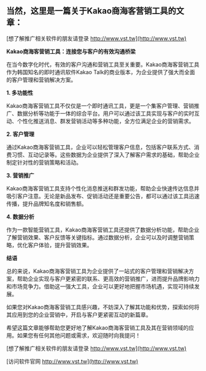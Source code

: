 ## **当然，这里是一篇关于Kakao商海客营销工具的文章：**

[想了解推广相关软件的朋友请登录 http://www.vst.tw](http://www.vst.tw)

**Kakao商海客营销工具：连接您与客户的有效沟通桥梁**

在当今数字化时代，有效的客户沟通和营销工具至关重要。Kakao商海客营销工具作为韩国知名的即时通讯软件Kakao Talk的商业版本，为企业提供了强大而全面的客户管理和营销解决方案。

**1. 多功能性**

Kakao商海客营销工具不仅仅是一个即时通讯工具，更是一个集客户管理、营销推广、数据分析等功能于一体的综合平台。用户可以通过该工具实现与客户的实时互动、个性化推送消息、群发营销活动等多种功能，全方位满足企业的营销需求。

**2. 客户管理**

通过Kakao商海客营销工具，企业可以轻松管理客户信息，包括客户联系方式、消费习惯、互动记录等。这些数据为企业提供了深入了解客户需求的基础，帮助企业制定针对性的营销策略和活动。

**3. 营销推广**

Kakao商海客营销工具支持个性化消息推送和群发功能，帮助企业快速传达信息并吸引客户注意。无论是新品发布、促销活动还是重要公告，都可以通过该工具迅速传播，提升品牌知名度和销售额。

**4. 数据分析**

作为一款智能营销工具，Kakao商海客营销工具还提供了数据分析功能，帮助企业了解营销效果、客户反馈等关键指标。通过数据分析，企业可以及时调整营销策略，优化客户体验，提升营销效果。

**结语**

总的来说，Kakao商海客营销工具为企业提供了一站式的客户管理和营销解决方案，帮助企业实现与客户更紧密的联系、更高效的营销推广，进而提升品牌影响力和市场竞争力。借助这一强大工具，企业可以更好地把握市场机遇，实现可持续发展。

如果您对Kakao商海客营销工具感兴趣，不妨深入了解其功能和优势，探索如何将其应用到您的企业营销中，开启与客户更紧密互动的新篇章。

希望这篇文章能够帮助您更好地了解Kakao商海客营销工具及其在营销领域的应用。如果您有任何其他问题或需求，欢迎随时向我提问！

[想了解推广相关软件的朋友请登录 http://www.vst.tw](http://www.vst.tw)


[访问软件官网 http://www.vst.tw](http://www.vst.tw)

